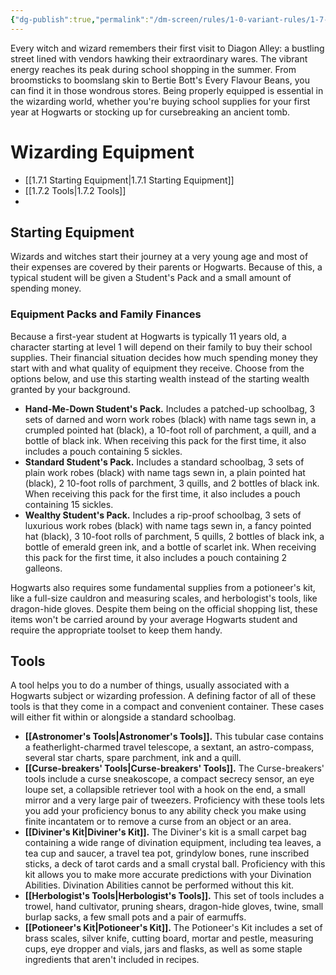 ```yaml
---
{"dg-publish":true,"permalink":"/dm-screen/rules/1-0-variant-rules/1-7-wizarding-equipment-mo-c/"}
---
```


Every witch and wizard remembers their first visit to Diagon Alley: a bustling street lined with vendors hawking their extraordinary wares. The vibrant energy reaches its peak during school shopping in the summer. From broomsticks to boomslang skin to Bertie Bott's Every Flavour Beans, you can find it in those wondrous stores. Being properly equipped is essential in the wizarding world, whether you're buying school supplies for your first year at Hogwarts or stocking up for cursebreaking an ancient tomb.

# Wizarding Equipment
- [[1.7.1 Starting Equipment\|1.7.1 Starting Equipment]]
- [[1.7.2 Tools\|1.7.2 Tools]]
- 

## Starting Equipment

Wizards and witches start their journey at a very young age and most of their expenses are covered by their parents or Hogwarts. Because of this, a typical student will be given a Student's Pack and a small amount of spending money.

### Equipment Packs and Family Finances

Because a first-year student at Hogwarts is typically 11 years old, a character starting at level 1 will depend on their family to buy their school supplies. Their financial situation decides how much spending money they start with and what quality of equipment they receive. Choose from the options below, and use this starting wealth instead of the starting wealth granted by your background.

* **Hand-Me-Down Student's Pack.** Includes a patched-up schoolbag, 3 sets of darned and worn work robes (black) with name tags sewn in, a crumpled pointed hat (black), a 10-foot roll of parchment, a quill, and a bottle of black ink. When receiving this pack for the first time, it also includes a pouch containing 5 sickles.
* **Standard Student's Pack.** Includes a standard schoolbag, 3 sets of plain work robes (black) with name tags sewn in, a plain pointed hat (black), 2 10-foot rolls of parchment, 3 quills, and 2 bottles of black ink. When receiving this pack for the first time, it also includes a pouch containing 15 sickles.
* **Wealthy Student's Pack.** Includes a rip-proof schoolbag, 3 sets of luxurious work robes (black) with name tags sewn in, a fancy pointed hat (black), 3 10-foot rolls of parchment, 5 quills, 2 bottles of black ink, a bottle of emerald green ink, and a bottle of scarlet ink. When receiving this pack for the first time, it also includes a pouch containing 2 galleons.

Hogwarts also requires some fundamental supplies from a potioneer's kit, like a full-size cauldron and measuring scales, and herbologist's tools, like dragon-hide gloves. Despite them being on the official shopping list, these items won't be carried around by your average Hogwarts student and require the appropriate toolset to keep them handy.

## Tools

A tool helps you to do a number of things, usually associated with a Hogwarts subject or wizarding profession. A defining factor of all of these tools is that they come in a compact and convenient container. These cases will either fit within or alongside a standard schoolbag.

* **[[Astronomer's Tools\|Astronomer's Tools]].** This tubular case contains a featherlight-charmed travel telescope, a sextant, an astro-compass, several star charts, spare parchment, ink and a quill.
* **[[Curse-breakers' Tools\|Curse-breakers' Tools]].** The Curse-breakers' tools include a curse sneakoscope, a compact secrecy sensor, an eye loupe set, a collapsible retriever tool with a hook on the end, a small mirror and a very large pair of tweezers. Proficiency with these tools lets you add your proficiency bonus to any ability check you make using finite incantatem or to remove a curse from an object or an area.
* **[[Diviner's Kit\|Diviner's Kit]].** The Diviner's kit is a small carpet bag containing a wide range of divination equipment, including tea leaves, a tea cup and saucer, a travel tea pot, grindylow bones, rune inscribed sticks, a deck of tarot cards and a small crystal ball. Proficiency with this kit allows you to make more accurate predictions with your Divination Abilities. Divination Abilities cannot be performed without this kit.
* **[[Herbologist's Tools\|Herbologist's Tools]].** This set of tools includes a trowel, hand cultivator, pruning shears, dragon-hide gloves, twine, small burlap sacks, a few small pots and a pair of earmuffs.
* **[[Potioneer's Kit\|Potioneer's Kit]].** The Potioneer's Kit includes a set of brass scales, silver knife, cutting board, mortar and pestle, measuring cups, eye dropper and vials, jars and flasks, as well as some staple ingredients that aren't included in recipes.